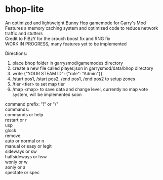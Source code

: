 # bhop-lite
An optimized and lightweight Bunny Hop gamemode for Garry's Mod<br/>
Features a memory caching system and optimized code to reduce network traffic and stutters<br/>
Credit to FiBzY for the crouch boost fix and RNG fix<br/>
WORK IN PROGRESS, many features yet to be implemented<br/>

Directions:
1. place bhop folder in garrysmod/gamemodes directory
2. create a new file called player.json in garrysmod/data/bhop directory
3. write {"YOUR STEAM ID": {"role": "Admin"}}
5. /start pos1, /start pos2, /end pos1, /end pos2 to setup zones
6. /tier \<tier\> to set map tier
7. /map \<map\> to save data and change level, currently no map vote system, will be implemented soon

command prefix: "!" or "/"<br/>
commands:<br/>
commands or help<br/>
restart or r<br/>
usp<br/>
glock<br/>
remove<br/>
auto or normal or n<br/>
manual or easy or legit<br/>
sideways or sw<br/>
halfsideways or hsw<br/>
wonly or w<br/>
aonly or a<br/>
spectate or spec
